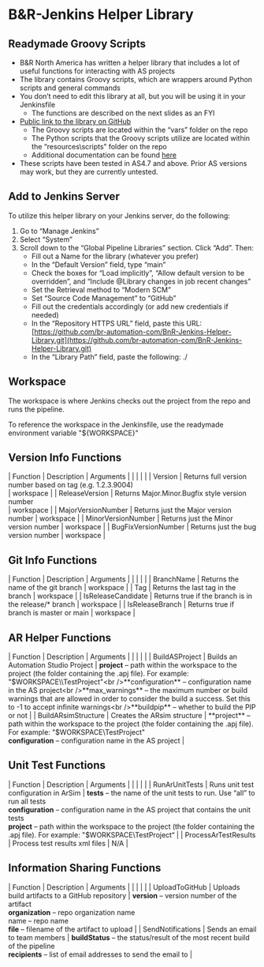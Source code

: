 # B&R-Jenkins Helper Library

## Readymade Groovy Scripts

* B&R North America has written a helper library that includes a lot of useful functions for interacting with AS projects
* The library contains Groovy scripts, which are wrappers around Python scripts and general commands
* You don’t need to edit this library at all, but you will be using it in your Jenkinsfile
    * The functions are described on the next slides as an FYI
* [Public link to the library on GitHub](https://github.com/br-automation-com/BnR-Jenkins-Helper-Library)
    * The Groovy scripts are located within the “vars” folder on the repo
    * The Python scripts that the Groovy scripts utilize are located within the “resources\\scripts” folder on the repo
    * Additional documentation can be found [here](https://br-automation-com.github.io/BnR-Jenkins-Helper-Library/)
* These scripts have been tested in AS4.7 and above. Prior AS versions may work, but they are currently untested.

## Add to Jenkins Server

To utilize this helper library on your Jenkins server, do the following:

1. Go to “Manage Jenkins”
2. Select “System”
3. Scroll down to the “Global Pipeline Libraries” section. Click “Add”. Then:
    * Fill out a Name for the library (whatever you prefer)
    * In the “Default Version” field, type “main”
    * Check the boxes for “Load implicitly”, “Allow default version to be overridden”, and “Include @Library changes in job recent changes”
    * Set the Retrieval method to “Modern SCM”
    * Set “Source Code Management” to “GitHub”
    * Fill out the credentials accordingly (or add new credentials if needed)
    * In the “Repository HTTPS URL” field, paste this URL: [https://github.com/br-automation-com/BnR-Jenkins-Helper-Library.git](https://github.com/br-automation-com/BnR-Jenkins-Helper-Library.git)
    * In the “Library Path” field, paste the following: ./

## Workspace

The workspace is where Jenkins checks out the project from the repo and runs the pipeline.

To reference the workspace in the Jenkinsfile, use the readymade environment variable "$\{WORKSPACE\}"

## Version Info Functions

| Function | Description | Arguments |
|  |  |  |
| Version | Returns full version number based on tag (e.g. 1.2.3.9004)<br /> | workspace |
| ReleaseVersion | Returns Major.Minor.Bugfix style version number<br /> | workspace |
| MajorVersionNumber | Returns just the Major version number | workspace |
| MinorVersionNumber | Returns just the Minor version number | workspace |
| BugFixVersionNumber | Returns just the bug version number | workspace |

## Git Info Functions

| Function | Description | Arguments |
|  |  |  |
| BranchName | Returns the name of the git branch | workspace |
| Tag | Returns the last tag in the branch | workspace |
| IsReleaseCandidate | Returns true if the branch is in the release/* branch | workspace |
| IsReleaseBranch | Returns true if branch is master or main | workspace |

## AR Helper Functions

| Function | Description | Arguments |
|  |  |  |
| BuildASProject | Builds an Automation Studio Project | **project** – path within the workspace to the project (the folder containing the .apj file). For example: "$WORKSPACE\\TestProject"<br />**configuration** – configuration name in the AS project<br />**max_warnings** – the maximum number or build warnings that are allowed in order to consider the build a success. Set this to -1 to accept infinite warnings<br />**buildpip** – whether to build the PIP or not |
| BuildARsimStructure | Creates the ARsim structure | **project** – path within the workspace to the project (the folder containing the .apj file). For example: "$WORKSPACE\\TestProject"<br />**configuration** – configuration name in the AS project |

## Unit Test Functions

| Function | Description | Arguments |
|  |  |  |
| RunArUnitTests | Runs unit test configuration in ArSim | **tests** – the name of the unit tests to run. Use “all” to run all tests<br />**configuration** – configuration name in the AS project that contains the unit tests<br />**project** – path within the workspace to the project (the folder containing the .apj file). For example: "$WORKSPACE\\TestProject“ |
| ProcessArTestResults | Process test results xml files | N/A |

## Information Sharing Functions

| Function | Description | Arguments |
|  |  |  |
| UploadToGitHub | Uploads build artifacts to a GitHub repository | **version** – version number of the artifact<br />**organization** – repo organization name<br />name – repo name<br />**file** – filename of the artifact to upload |
| SendNotifications | Sends an email to team members | **buildStatus** – the status/result of the most recent build of the pipeline<br />**recipients** – list of email addresses to send the email to |

